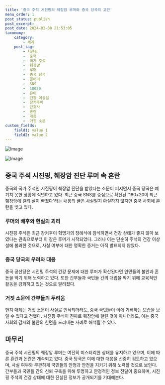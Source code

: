 ```yaml
---
title: '중국 주석 시진핑의 췌장암 루머와 중국 당국의 고민'
menu_order: 1
post_status: publish
post_excerpt: 
post_date: 2024-02-08 21:53:05
taxonomy:
    category:
        - 세계
    post_tag:
        - 시진핑
        -  중국
        -  국가 주석
        -  췌장암
        -  루머
        -  중국 당국
        -  골머리
        -  SNS
        -  18020
        -  은어
        -  건강 이상설
        -  장커후이
        -  간호사
        -  혼란
        -  대응
        -  거짓 소문
custom_fields:
    field1: value 1
    field2: value 2
---
```


![Image](https://imgnews.pstatic.net/image/031/2024/02/08/0000811532_001_20240208092101092.jpg?type=w647)

![Image](https://imgnews.pstatic.net/image/031/2024/02/08/0000811532_002_20240208092101115.jpg?type=w647)

## 중국 주석 시진핑, 췌장암 진단 루머 속 혼란
중국의 국가 주석인 시진핑이 췌장암 진단을 받았다는 소문이 퍼지면서 중국 당국은 예기치 못한 상황에 직면하고 있다. 최근 중국 SNS를 중심으로 확산된 '180+20이 최근 췌장암에 걸려 살이 빠졌다'라는 내용의 글은 사실일지 확실하지 않지만 중국 사회에 혼란을 빚고 있다.
### 루머의 배후와 현실의 괴리
시진핑 주석은 최근 장커후이 혁명가의 장례식에 참석하면서 건강 상태가 좋지 않아 보였다는 관측으로부터 이 같은 루머가 시작되었다. 그러나 이는 단순히 주석의 건강 이상설에 불과한 것으로, 사실 여부에 대한 명확한 증거는 아직 발표되지 않았다.
### 중국 당국의 우려와 대응
중국 공산당은 시진핑 주석의 건강 문제에 대한 루머가 확산된다면 인민들의 불안과 혼돈을 막기 위해 노력하고 있다. 또한 간부들과 국민들 간의 대립을 막기 위해 교육적인 활동을 강화하고 있는 것으로 알려졌다.
### 거짓 소문에 간부들의 두려움
현지 매체는 거짓 소문이 사실로 인식되더라도, 중국 국민들이 이에 기뻐하는 모습을 보일 수 있다고 전했다. 시진핑 주석이 진짜로 췌장암에 걸린 것이 아니더라도, 이는 중국 사회의 감시와 불안의 한면을 드러내는 사례로 해석될 수 있다.
## 마무리
중국 주석 시진핑의 췌장암 루머는 여전히 미스터리한 상태를 유지하고 있으며, 이에 따른 혼란과 논란은 계속되고 있다. 중국 당국은 이에 대한 대응을 신중히 검토하고 있으며, 사실 여부와 무관하게 국민들의 안정과 안전을 지키기 위해 노력할 것으로 보인다. 간부들과 국민들 간의 신뢰 구축을 위해 투명하고 안정적인 정보 전달이 중요하며, 시진핑 주석의 건강 상태에 대한 진실된 정보가 공개되기를 기대해본다.
